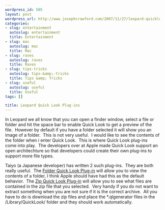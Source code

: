 ```yaml
--- 
wordpress_id: 505
layout: post
wordpress_url: http://www.josephcrawford.com/2007/11/27/leopard-quicklook-plug-ins/
categories: 
- slug: entertainment
  autoslug: entertainment
  title: Entertainment
- slug: mac
  autoslug: mac
  title: Mac
- slug: raves
  autoslug: raves
  title: Raves
- slug: tips-tricks
  autoslug: tips-&amp;-tricks
  title: Tips &amp; Tricks
- slug: useful
  autoslug: useful
  title: Useful
tags: []

title: Leopard Quick Look Plug-ins
---
```


In Leopard we all know that you can open a finder window, select a file or folder and hit the space bar to enable Quick Look to get a preview of the file.  However by default if you have a folder selected it will show you an image of a folder.  This is not very useful.  I would like to see the contents of the folder when i enter Quick Look.  This is where Quick Look plug-ins come into play.  The developers over at Apple made Quick Look support an open architechture so that developers could create their own plug-ins to support more file types.
  
Taiyo (a Japanese developer) has written 2 such plug-ins.  They are both really useful.  The [Folder Quick Look Plug-in](http://d.hatena.ne.jp/t_trace/20071124/p3) will allow you to view the contents of a folder, I think Apple should have had this as the default behavior.  The [Zip Quick Look Plug-in](http://d.hatena.ne.jp/t_trace/20071125/p2) will allow you to see what files are contained in the zip file that you selected.  Very handy if you do not want to extract something when you are not sure if it is the correct archive.  All you have to do is download the zip files and place the *.qlgenerator files in the /Library/QuickLook/ folder and they should work automatically.
